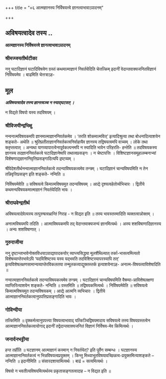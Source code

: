 +++
title = "०६ आत्मज्ञानस्य निर्विषयत्त्वे ज्ञानत्वाभावाऽपादनम्"

+++


## अविषयत्वादेव तस्य ..

**आत्मज्ञानस्य निर्विषयत्त्वे ज्ञानत्वाभावाऽपादनम्**

### **श्रीमज्जयतीर्थटीका**

ननु घटादिज्ञानं घटादिविषयेण ग्रस्तं कथमात्माज्ञानं निवर्तयेदिति चेत्तत्किम् इदानीं वेदान्तवाक्यजनितविज्ञानं निर्विषयमेव । बाढमिति चेत्तत्राऽह-

## **मूल**

***अविषयत्वादेव तस्य ज्ञानत्वञ्च न स्याद्घटवत् ।***

न विद्यते विषयो यस्य तदविषयम् ।

### **श्रीविजयीन्द्रभिक्षु**

नन्वनात्मविषयकमपि ज्ञानमात्माज्ञाननिवर्तकमेव । ‘तरति शोकमात्मवित्’ इत्यादिश्रुत्या तथा बोधनादित्याशयेन शङ्कते- अथेति ॥ श्रुतिप्रतीताज्ञाननिवर्तकत्वनिर्वाहायैव ज्ञानस्य तद्विषयत्वमपि वाच्यम् । लोके तथा क्लृप्तत्वात् । अन्यथा यागव्यापारत्वेनापूर्वकल्पनमपि न स्यादिति भावेन परिहरति- हन्तेति ॥ तदविषयकस्य ज्ञानस्य तदज्ञाननिवर्तकत्वे घटादिज्ञानेष्वपि तथात्वप्रसङ्गः । न चेष्टापत्तिः । विशिष्टज्ञानसमूहालम्बनाभ्यां विशेषणाद्यज्ञानानिवृत्तिप्रसङ्गादित्यपि द्रष्टव्यम् ।

श्रीवेदेशतीर्थनन्वात्माज्ञाननिवर्तकत्वे तदन्याविषयकत्वमेव तन्त्रम् । घटादिज्ञानं चान्यविषयमिति न तेन तन्निवृत्तिप्रसङ्ग इति शङ्कते- नन्विति ॥

निर्विषयमेवेति ॥ सविषयत्वे किमात्मविषयमुत तदन्यविषयम् । आद्ये दृश्यत्वहेतोर्व्यभिचारः । द्वितीये कथमन्यविषयकमात्माज्ञानं निवर्तयेदिति भावः ।

### **श्रीराघवेन्द्रतीर्थ**

अविषयत्वादेवेत्यस्य तत्पुरुषत्वभ्रान्तिं निराह - न विद्यत इति ॥ तस्य भावस्तस्मादिति व्यक्तत्वान्नोक्तम् ।

अनात्मविषयमपि तदिति । आत्माविषयकमपि तद् वेदान्तवाक्यजन्यं ज्ञानमित्यर्थः । अस्य शशविषाणादिज्ञानस्य । अन्यः शशविषाणात् ।

### **गुरुराजीया**

ननु दृष्टान्ताभावेनोक्तविधयाऽपाद्यापादकयोर् व्याप्त्यसिद्ध्या मूलशैथिल्यात् तर्का-भासत्वमित्यतो विशेषव्याप्तेरभावेऽपि ‘यदविशिष्टस्य यस्य यद्भवति तदविशिष्टस्यापरस्यापि तत्’ इत्यविशेषलक्षणसामान्यव्याप्तेरविकलतया तन्मूलकत्वाद्युक्तस्तर्क इत्याशयेनाऽह- अनात्म-विषयत्वाविशेषादिति ॥

नन्वात्माज्ञाननिवर्तकत्वे तदन्याविषयकत्वमेव तन्त्रम् । घटादिज्ञानं चान्यविषयमिति वैषम्या-न्नाविशेषलक्षणा व्याप्तिरित्याशयेन शङ्कते- नन्विति ॥ ग्रस्तमिति ॥ तद्विषयकमित्यर्थः । निर्विषयमेवेति ॥ सविषयत्वे किमात्मविषयमुत तदन्यविषयकम् । आद्ये आत्मनि व्यभिचारः । द्वितीये आत्माज्ञाननिवर्तकत्वानुपपत्तिप्रसङ्गादिति भावः ।

### **गोविन्दीया**

तत्किमिति ॥ दृक्कर्मत्वानुपपत्त्या विषयत्वाभावाद् यत्किञ्चिद्विषयमादाय सविषयत्वे तस्य विषयग्रस्तत्वेन आत्माज्ञाननिवर्तकत्वायोगाद् इदानीं तद्वेदान्तवाक्यजनितं विज्ञानं निर्विषय-मेव किमित्यर्थः ।

### **जनार्दनभट्टीया**

हन्त तर्हीति ॥ घटज्ञानम् आत्माज्ञानं कस्मान् न निवर्तयेत्? इति पूर्वेण सम्बन्धः । घटज्ञानस्य आत्माज्ञानानिवर्तकत्वं न भिन्नविषयत्वप्रयुक्तम् । किन्तु मिथ्याभूतविषयावच्छिन्नत्व-प्रयुक्तमित्याशङ्कते – नन्विति ॥ इदानीमिति ॥ संसारदशायामित्यर्थः । बाढं = सत्यमित्यर्थः ।

विषयो न भवतीत्यविषयमित्यर्थस्य प्रकृतासङ्गतत्वादाह – न विद्यत इति ॥

